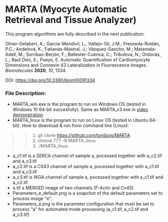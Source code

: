 # MARTA (Myocyte Automatic Retrieval and Tissue Analyzer)

This program algorithms are fully described in the next publication:

Oliver-Gelabert, A.; García-Mendívil, L.; Vallejo-Gil, J.M.; Fresneda-Roldán, P.C.; Andelová, K.; Fañanás-Mastral, J.; Vázquez-Sancho, M.; Matamala-Adell, M.; Sorribas-Berjón, F.; Ballester-Cuenca, C.; Tribulova, N.; Ordovás, L.; Raúl Diez, E.; Pueyo, E. Automatic Quantification of Cardiomyocyte Dimensions and Connexin 43 Lateralization in Fluorescence Images. *Biomolecules* **2020**, *10*, 1334.

DOI: https://doi.org/10.3390/biom10091334

### File Description:

* MARTA_win.exe is the program to run on Windows OS (tested in Windows 10 64-bit succesfully). Same as MARTA_v3.exe in [video demonstration](https://www.youtube.com/playlist?list=PLxAhyI5uMABUJHDdJXx7utR3qqDxmYjzf).
* MARTA_linux is the program to run on Linux OS (tested in Ubuntu 64-bit). How to download & run from command line (Linux):

>> 1. git clone https://github.com/tonibois/MARTA
>> 2. chmod 777 -R MARTA_linux
>> 3. ./MARTA_linux

* a_c1.tif is a SERCA channel of sample a, pocessed together with a_c2.tif and a_c3.tif
* a_c2.tif is a CX43 channel of sample a, pocessed together with a_c1.tif and a_c3.tif
* a_c3.tif is WGA channel of sample a, pocessed together with a_c1.tif and a_c2.tif
* e.tif a MERGED image of two channels (F-Actin and Cx43)
* Parameters_e_default.png is a snapchot of the default parameters set to process image "e".
* Parameters_a.png is the parameter configuration that must be set to process "a" for automated mode processing (a_c1.tif, a_c2.tif and a_c3.tif)
